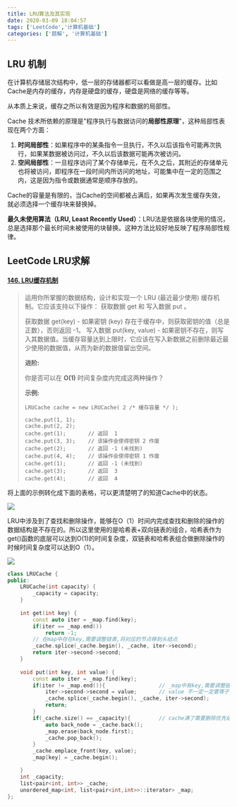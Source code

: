 ```yaml
---
title: LRU算法及其实现
date: 2020-03-09 18:04:57
tags: ['LeetCode','计算机基础']
categories: ['题解', '计算机基础']
---
```


<!--more-->

## LRU 机制

在计算机存储层次结构中，低一层的存储器都可以看做是高一层的缓存。比如Cache是内存的缓存，内存是硬盘的缓存，硬盘是网络的缓存等等。

从本质上来说，缓存之所以有效是因为程序和数据的局部性。

Cache 技术所依赖的原理是"程序执行与数据访问的**局部性原理**"，这种局部性表现在两个方面：

1. **时间局部性**：如果程序中的某条指令一旦执行，不久以后该指令可能再次执行，如果某数据被访问过，不久以后该数据可能再次被访问。
2. **空间局部性**：一旦程序访问了某个存储单元，在不久之后，其附近的存储单元也将被访问，即程序在一段时间内所访问的地址，可能集中在一定的范围之内，这是因为指令或数据通常是顺序存放的。

Cache的容量是有限的，当Cache的空间都被占满后，如果再次发生缓存失效，就必须选择一个缓存块来替换掉。

**最久未使用算法（LRU, Least Recently Used）**：LRU法是依据各块使用的情况， 总是选择那个最长时间未被使用的块替换。这种方法比较好地反映了程序局部性规律。

## LeetCode LRU求解

#### [146. LRU缓存机制](https://leetcode-cn.com/problems/lru-cache/)

> 运用你所掌握的数据结构，设计和实现一个  LRU (最近最少使用) 缓存机制。它应该支持以下操作： 获取数据 get 和 写入数据 put 。
>
> 获取数据 get(key) - 如果密钥 (key) 存在于缓存中，则获取密钥的值（总是正数），否则返回 -1。
> 写入数据 put(key, value) - 如果密钥不存在，则写入其数据值。当缓存容量达到上限时，它应该在写入新数据之前删除最近最少使用的数据值，从而为新的数据值留出空间。
>
> **进阶:**
>
> 你是否可以在 **O(1)** 时间复杂度内完成这两种操作？
>
> **示例:**
>
> ```
> LRUCache cache = new LRUCache( 2 /* 缓存容量 */ );
> 
> cache.put(1, 1);
> cache.put(2, 2);
> cache.get(1);       // 返回  1
> cache.put(3, 3);    // 该操作会使得密钥 2 作废
> cache.get(2);       // 返回 -1 (未找到)
> cache.put(4, 4);    // 该操作会使得密钥 1 作废
> cache.get(1);       // 返回 -1 (未找到)
> cache.get(3);       // 返回  3
> cache.get(4);       // 返回  4
> ```

将上面的示例转化成下面的表格，可以更清楚明了的知道Cache中的状态。

![](https://wooyooyoo-photo.oss-cn-hangzhou.aliyuncs.com/blog/2020/03/Snipaste_2020-03-09_20-49-38.png)

LRU中涉及到了查找和删除操作，能够在O（1）时间内完成查找和删除的操作的数据结构是不存在的。所以这里使用的是哈希表+双向链表的组合，哈希表作为get()函数的底层可以达到O(1)的时间复杂度，双链表和哈希表组合做删除操作的时候时间复杂度可以达到O（1）。

![](https://wooyooyoo-photo.oss-cn-hangzhou.aliyuncs.com/blog/2020/03/Snipaste_2020-03-09_20-21-59.png)

```C++
class LRUCache {
public:
    LRUCache(int capacity) {
        _capacity = capacity;
    }
    
    int get(int key) {
        const auto iter = _map.find(key);
        if(iter == _map.end())
            return -1;
        // 在map中存在key,需要调整链表,将对应的节点移到头结点
        _cache.splice(_cache.begin(), _cache, iter->second);
        return iter->second->second;
    }
    
    void put(int key, int value) {
        const auto iter = _map.find(key);
        if(iter != _map.end()){                 // _map中有key,需要调整链表的头结点
            iter->second->second = value;       // value 不一定一定要等于 key
            _cache.splice(_cache.begin(), _cache, iter->second);
            return;
        }
        if(_cache.size() == _capacity){         // cache满了需要删除优先级最低的节点 也就是队尾的节点
            auto back_node = _cache.back();
            _map.erase(back_node.first);
            _cache.pop_back();
        }
        _cache.emplace_front(key, value);
        _map[key] = _cache.begin();

    }
    int _capacity;
    list<pair<int, int>> _cache;
    unordered_map<int, list<pair<int,int>>::iterator> _map;
};
```

